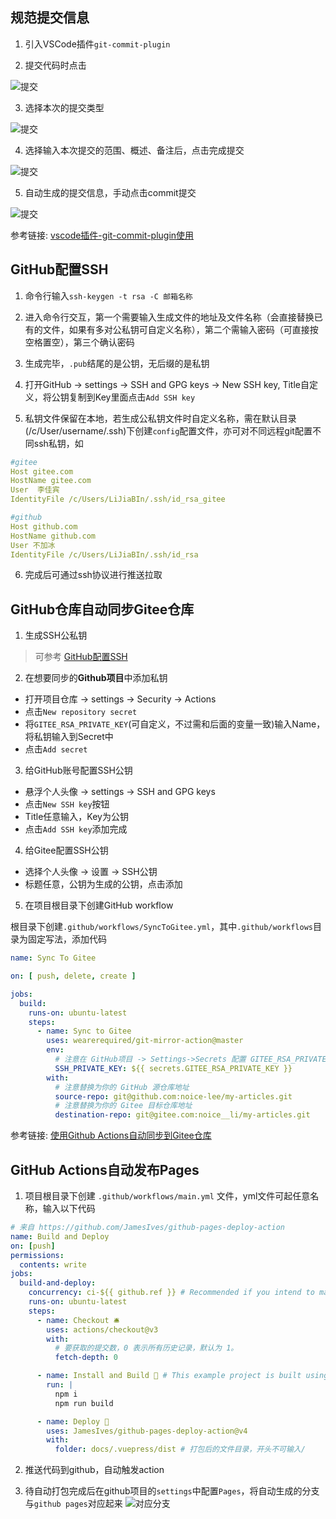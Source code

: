 ## 规范提交信息

1. 引入VSCode插件`git-commit-plugin`

2. 提交代码时点击

![提交](../../.vuepress/public/Snipaste_2022-11-17_15-43-50.png)

3. 选择本次的提交类型

![提交](../../.vuepress/public/Snipaste_2022-11-17_16-00-53.png)

4. 选择输入本次提交的范围、概述、备注后，点击完成提交

![提交](../../.vuepress/public/Snipaste_2022-11-17_16-03-31.png)

5. 自动生成的提交信息，手动点击commit提交

![提交](../../.vuepress/public/Snipaste_2022-11-17_16-06-23.png)

参考链接: [vscode插件-git-commit-plugin使用](https://blog.csdn.net/weixin_41056807/article/details/127202536)

## GitHub配置SSH

1. 命令行输入`ssh-keygen -t rsa -C 邮箱名称`

2. 进入命令行交互，第一个需要输入生成文件的地址及文件名称（会直接替换已有的文件，如果有多对公私钥可自定义名称），第二个需输入密码（可直接按空格置空），第三个确认密码

3. 生成完毕，`.pub`结尾的是公钥，无后缀的是私钥

4. 打开GitHub -> settings -> SSH and GPG keys -> New SSH key, Title自定义，将公钥复制到Key里面点击`Add SSH key`

5. 私钥文件保留在本地，若生成公私钥文件时自定义名称，需在默认目录(/c/User/username/.ssh)下创建`config`配置文件，亦可对不同远程git配置不同ssh私钥，如

``` yml
#gitee
Host gitee.com
HostName gitee.com
User  李佳宾
IdentityFile /c/Users/LiJiaBIn/.ssh/id_rsa_gitee

#github
Host github.com
HostName github.com
User 不加冰
IdentityFile /c/Users/LiJiaBIn/.ssh/id_rsa

```

6. 完成后可通过ssh协议进行推送拉取

## GitHub仓库自动同步Gitee仓库

1. 生成SSH公私钥
>可参考 [GitHub配置SSH](./Git.md#github配置ssh)

2. 在想要同步的**Github项目**中添加私钥

- 打开项目仓库 -> settings -> Security -> Actions
- 点击`New repository secret`
- 将`GITEE_RSA_PRIVATE_KEY`(可自定义，不过需和后面的变量一致)输入Name，将私钥输入到Secret中
- 点击`Add secret`

3. 给GitHub账号配置SSH公钥

- 悬浮个人头像 -> settings -> SSH and GPG keys
- 点击`New SSH key`按钮
- Title任意输入，Key为公钥
- 点击`Add SSH key`添加完成

4. 给Gitee配置SSH公钥

- 选择个人头像 -> 设置 -> SSH公钥
- 标题任意，公钥为生成的公钥，点击添加

5. 在项目根目录下创建GitHub workflow

根目录下创建`.github/workflows/SyncToGitee.yml`，其中`.github/workflows`目录为固定写法，添加代码
```yml
name: Sync To Gitee

on: [ push, delete, create ]

jobs:
  build:
    runs-on: ubuntu-latest
    steps:
      - name: Sync to Gitee
        uses: wearerequired/git-mirror-action@master
        env:
          # 注意在 GitHub项目 -> Settings->Secrets 配置 GITEE_RSA_PRIVATE_KEY 名称需一致
          SSH_PRIVATE_KEY: ${{ secrets.GITEE_RSA_PRIVATE_KEY }}
        with:
          # 注意替换为你的 GitHub 源仓库地址
          source-repo: git@github.com:noice-lee/my-articles.git
          # 注意替换为你的 Gitee 目标仓库地址
          destination-repo: git@gitee.com:noice__li/my-articles.git

```

参考链接: [使用Github Actions自动同步到Gitee仓库](https://blog.csdn.net/qq_21275565/article/details/127689691)

## GitHub Actions自动发布Pages

1. 项目根目录下创建 `.github/workflows/main.yml` 文件，yml文件可起任意名称，输入以下代码
```yml
# 来自 https://github.com/JamesIves/github-pages-deploy-action
name: Build and Deploy
on: [push]
permissions:
  contents: write
jobs:
  build-and-deploy:
    concurrency: ci-${{ github.ref }} # Recommended if you intend to make multiple deployments in quick succession.
    runs-on: ubuntu-latest
    steps:
      - name: Checkout 🛎️
        uses: actions/checkout@v3
        with:
          # 要获取的提交数，0 表示所有历史记录，默认为 1。
          fetch-depth: 0

      - name: Install and Build 🔧 # This example project is built using npm and outputs the result to the 'build' folder. Replace with the commands required to build your project, or remove this step entirely if your site is pre-built.
        run: |
          npm i
          npm run build

      - name: Deploy 🚀
        uses: JamesIves/github-pages-deploy-action@v4
        with:
          folder: docs/.vuepress/dist # 打包后的文件目录，开头不可输入/

```

2. 推送代码到github，自动触发action

3. 待自动打包完成后在github项目的`settings`中配置`Pages`，将自动生成的分支与`github pages`对应起来
![对应分支](../../.vuepress/public/Snipaste_2022-11-17_17-06-18.png)
